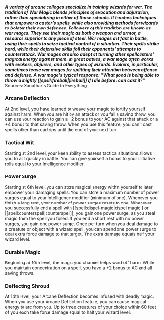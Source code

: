 ***A variety of arcane colleges specialize in training wizards for war. The tradition of War Magic blends principles of evocation and abjuration, rather than specializing in either of those schools. It teaches techniques that empower a caster’s spells, while also providing methods for wizards to bolster their own defenses.***
***Followers of this tradition are known as war mages. They see their magic as both a weapon and armor, a resource superior to any piece of steel. War mages act fast in battle, using their spells to seize tactical control of a situation. Their spells strike hard, while their defensive skills foil their opponents’ attempts to counterattack. War mages are also adept at turning other spellcasters' magical energy against them.***
***In great battles, a war mage often works with evokers, abjurers, and other types of wizards. Evokers, in particular, sometimes tease war mages for splitting their attention between offense and defense. A war mage's typical response: "What good is being able to throw a mighty [[spell:fireball|fireball]] if I die before I can cast it?"***
Sources: Xanathar's Guide to Everything
### Arcane Deflection
At 2nd level, you have learned to weave your magic to fortify yourself against harm. When you are hit by an attack or you fail a saving throw, you can use your reaction to gain a +2 bonus to your AC against that attack or a +4 bonus to that saving throw.
When you use this feature, you can't cast spells other than cantrips until the end of your next turn.
### Tactical Wit
Starting at 2nd level, your keen ability to assess tactical situations allows you to act quickly in battle. You can give yourself a bonus to your initiative rolls equal to your Intelligence modifier.
### Power Surge
Starting at 6th level, you can store magical energy within yourself to later empower your damaging spells.
You can store a maximum number of power surges equal to your Intelligence modifier (minimum of one). Whenever you finish a long rest, your number of power surges resets to one. Whenever you successfully end a spell with [[spell:dispel-magic|dispel magic]] or [[spell:counterspell|counterspell]], you gain one power surge, as you steal magic from the spell you foiled. If you end a short rest with no power surges, you gain one power surge.
Once per turn when you deal damage to a creature or object with a wizard spell, you can spend one power surge to deal extra force damage to that target. The extra damage equals half your wizard level.
### Durable Magic
Beginning at 10th level, the magic you channel helps ward off harm. While you maintain concentration on a spell, you have a +2 bonus to AC and all saving throws.
### Deflecting Shroud
At 14th level, your Arcane Deflection becomes infused with deadly magic. When you use your Arcane Deflection feature, you can cause magical energy to arc from you. Up to three creatures of your choice within 60 feet of you each take force damage equal to half your wizard level.